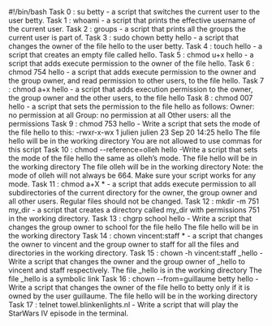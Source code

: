 #!/bin/bash
Task 0 : su betty - a script that switches the current user to the user betty.
Task 1 : whoami - a script that prints the effective username of the current user.
Task 2 : groups -  a script that prints all the groups the current user is part of.
Task 3 : sudo chown betty hello - a script that changes the owner of the file hello to the user betty.
Task 4 : touch hello -  a script that creates an empty file called hello.
Task 5 : chmod u+x hello - a script that adds execute permission to the owner of the file hello.
Task 6 : chmod 754 hello - a script that adds execute permission to the owner and the group owner, and read permission to other users, to the file hello.
Task 7 : chmod a+x hello - a script that adds execution permission to the owner, the group owner and the other users, to the file hello
Task 8 : chmod 007 hello -  a script that sets the permission to the file hello as follows:
	 Owner: no permission at all
	 Group: no permission at all
	 Other users: all the permissions
Task 9 : chmod 753 hello - Write a script that sets the mode of the file hello to this:
	 -rwxr-x-wx 1 julien julien 23 Sep 20 14:25 hello
		The file hello will be in the working directory
		You are not allowed to use commas for this script
Task 10 : chmod --reference=olleh hello -Write a script that sets the mode of the file hello the same as olleh’s mode.
	The file hello will be in the working directory
	The file olleh will be in the working directory
	Note: the mode of olleh will not always be 664. Make sure your script works for any mode.
Task 11 : chmod a+X * - a script that adds execute permission to all subdirectories of the current directory for the owner, the group owner and all other users. Regular files should not be changed.
Task 12 : mkdir -m 751 my_dir - a script that creates a directory called my_dir with permissions 751 in the working directory.
Task 13 : chgrp school hello - Write a script that changes the group owner to school for the file hello
	  The file hello will be in the working directory
Task 14 : chown vincent:staff * - a script that changes the owner to vincent and the group owner to staff for all the files and directories in the working directory.
Task 15 : chown -h vincent:staff _hello - Write a script that changes the owner and the group owner of _hello to vincent and staff respectively.
	The file _hello is in the working directory
	The file _hello is a symbolic link
Task 16 : chown --from=guillaume betty hello - Write a script that changes the owner of the file hello to betty only if it is owned by the user guillaume.
	The file hello will be in the working directory
Task 17 : telnet towel.blinkenlights.nl - Write a script that will play the StarWars IV episode in the terminal.

